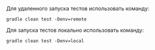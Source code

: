 Для удаленного запуска тестов использовать команду:

```shell
gradle clean test -Denv=remote
```

Для запуска тестов локально использовать команду:

```shell
gradle clean test -Denv=local
```
